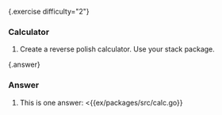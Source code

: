 {.exercise difficulty="2"}
### Calculator
1. Create a reverse polish calculator. Use your stack package.


{.answer}
### Answer
1. This is one answer:
 <{{ex/packages/src/calc.go}}
